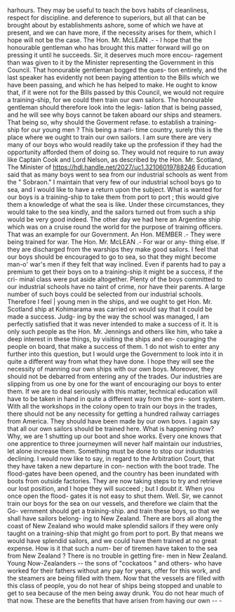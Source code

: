 harhours. They may be useful to teach the bovs habits of cleanliness, respect for discipline. and deference to superiors, but all that can be brought about by establishments ashore, some of which we have at present, and we can have more, if the necessity arises for them, which I hope will not be the case. The Hon. Mr. McLEAN .- - I hope that the honourable gentleman who has brought this matter forward will go on pressing it until he succeeds. Sir, it deserves much more encou- ragement than was given to it by the Minister representing the Government in this Council. That honourable gentleman bogged the ques- tion entirely, and the last speaker has evidently not been paying attention to the Bills which we have been passing, and which he has helped to make. He ought to know that, if it were not for the Bills passed by this Council, we would not require a training-ship, for we could then train our own sailors. The honourable gentleman should therefore look into the legis- lation that is being passed, and he will see why boys cannot be taken aboard our ships and steamers. That being so, why should the Goverment refase. to establish a training- ship for our young men ? This being a mari- time country, surely this is the place where we ought to train our own sailors. I am sure there are very many of our boys who would readily take up the profession if they had the opportunity afforded them of doing so. They would not require to run away like Captain Cook and Lord Nelson, as described by the Hon. Mr. Scotland, The Minister of https://hdl.handle.net/2027/uc1.32106019788246 Education said that as many boys went to sea from our industrial schools as went from the " Sobraon." I maintain that very few of our industrial school boys go to sea, and I would like to have a return upon the subject. What is wanted for our boys is a training-ship to take them from port to port ; this would give them a knowledge of what the sea is like. Under these circumstances, they would take to the sea kindly, and the sailors turned out from such a ship would be very good indeed. The other day we had here an Argentine ship which was on a cruise round the world for the purpose of training officers. That was an example for our Government. An Hon. MEMBER .- They were being trained for war. The Hon. Mr. McLEAN .- For war or any- thing else. If they are discharged from the warships they make good sailors. I feel that our boys should be encouraged to go to sea, so that they might become man-o' war's men if they felt that way inclined. Even if parents had to pay a premium to get their boys on to a training-ship it might be a success, if the cri- minal class were put aside altogether. Plenty of the boys committed to our industrial schools have no taint of crime, nor have their parents. A large number of such boys could be selected from our industrial schools. Therefore I feel | young men in the ships, and we ought to get Hon. Mr. Scotland ship at Kohimarama was carried on would say that it could be made a success. Judg- ing by the way the school was managed, I am perfectly satisfied that it was never intended to make a success of it. It is only such people as the Hon. Mr. Jennings and others like him, who take a deep interest in these things, by visiting the ships and en- couraging the people on board, that make a success of them. 1 do not wish to enter any further into this question, but I would urge the Government to look into it in quite a different way from what they have done. I hope they will see the necessity of manning our own ships with our own boys. Moreover, they should not be debarred from entering any of the trades. Our industries are slipping from us one by one for the want of encouraging our boys to enter them. If we are to deal seriously with this matter, technical education will have to be taken in hand in quite a different way from the pre- sont system. With all the workshops in the colony open to train our boys in the trades, there should not be any necessity for getting a hundred railway carriages from America. They should have been made by our own bovs. I again say that all our own sailors should be trained here. What is happening now? Why, we are 1 shutting up our boot and shoe works. Every one knows that one apprentice to three journeymen will never half maintain our industries, let alone increase them. Something must be done to stop our industries declining. I would now like to say, in regard to the Arbitration Court, that they have taken a new departure in con- nection with the boot trade. The flood-gates have been opened, and the country has been inundated with boots from outside factories. They are now taking steps to try and retrieve our lost position, and I hope they will succeed ; but I doubt it. When you once open the flood- gates it is not easy to shut them. Well. Sir, we cannot train our boys for the sea on our vessels, and therefore we claim that the Go- vernment should get a training-ship. and train these boys, so that we shall have sailors belong- ing to New Zealand. There are bors all along the coast of New Zealand who would make splendid sailors if they were only taught on a training-ship that might go from port to port. By that means we would have splendid sailors, and we could have them trained at no great expense. How is it that such a num- ber of tiremen have taken to the sea from New Zealand ? There is no trouble in getting fire- men in New Zealand. Young Now-Zealanders -- the sons of "cockatoos " and others- who have worked for their fathers without any pay for years, offer for this work, and the steamers are being filled with them. Now that the vessels are filled with this class of people, you do not hear of ships being stopped and unable to get to sea because of the men being away drunk. You do not hear much of that now. These are the benefits that have arisen from having our own \-- - 